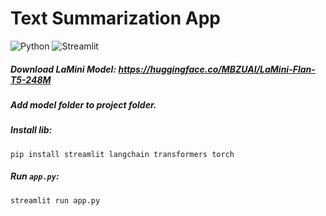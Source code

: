 # Text Summarization App

![Python](https://img.shields.io/badge/python-3.12.0-007EC6)
![Streamlit](https://img.shields.io/badge/streamlit-1.42.2-44CC11)


##### Download LaMini Model: https://huggingface.co/MBZUAI/LaMini-Flan-T5-248M
##### Add model folder to project folder.
##### Install lib:
    pip install streamlit langchain transformers torch
  
##### Run `app.py`:
    streamlit run app.py

